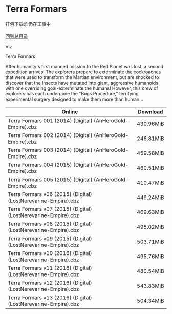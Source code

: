 # Terra Formars

打包下载📦仍在工事中

[回到总目录](/Catalogs.md)

Viz

Terra Formars

After humanity's first manned mission to the Red Planet was lost, a second expedition arrives. The explorers prepare to exterminate the cockroaches that were used to transform the Martian environment, but are shocked to discover that the insects have mutated into giant, aggressive humanoids with one overriding goal-exterminate the humans! However, this crew of explorers has each undergone the "Bugs Procedure," terrifying experimental surgery designed to make them more than human...





Online | Download
--- | ---
Terra Formars 001 (2014) (Digital) (AnHeroGold-Empire).cbz | 430.96MiB
Terra Formars 002 (2014) (Digital) (AnHeroGold-Empire).cbz | 246.81MiB
Terra Formars 003 (2014) (Digital) (AnHeroGold-Empire).cbz | 459.58MiB
Terra Formars 004 (2015) (Digital) (AnHeroGold-Empire).cbz | 460.51MiB
Terra Formars 005 (2015) (Digital) (AnHeroGold-Empire).cbz | 410.47MiB
Terra Formars v06 (2015) (Digital) (LostNerevarine-Empire).cbz | 449.24MiB
Terra Formars v07 (2015) (Digital) (LostNerevarine-Empire).cbz | 469.63MiB
Terra Formars v08 (2015) (Digital) (LostNerevarine-Empire).cbz | 495.02MiB
Terra Formars v09 (2015) (Digital) (LostNerevarine-Empire).cbz | 503.71MiB
Terra Formars v10 (2016) (Digital) (LostNerevarine-Empire).cbz | 495.76MiB
Terra Formars v11 (2016) (Digital) (LostNerevarine-Empire).cbz | 480.54MiB
Terra Formars v12 (2016) (Digital) (LostNerevarine-Empire).cbz | 543.83MiB
Terra Formars v13 (2016) (Digital) (LostNerevarine-Empire).cbz | 504.34MiB